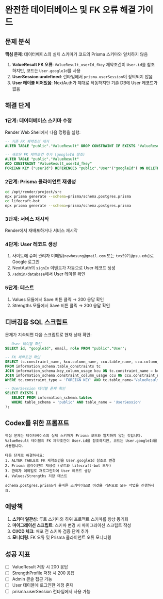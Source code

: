 # 완전한 데이터베이스 및 FK 오류 해결 가이드

## 문제 분석

**핵심 문제**: 데이터베이스의 실제 스키마가 코드의 Prisma 스키마와 일치하지 않음

1. **ValueResult FK 오류**: `ValueResult_userId_fkey` 제약조건이 `User.id`를 참조하지만, 코드는 `User.googleId`를 사용
2. **UserSession undefined**: 런타임에서 `prisma.userSession`이 정의되지 않음
3. **User 테이블 비어있음**: NextAuth가 제대로 작동하지만 기존 DB에 User 레코드가 없음

## 해결 단계

### 1단계: 데이터베이스 스키마 수정

Render Web Shell에서 다음 명령을 실행:

```sql
-- 기존 FK 제약조건 제거
ALTER TABLE "public"."ValueResult" DROP CONSTRAINT IF EXISTS "ValueResult_userId_fkey";

-- 새로운 FK 제약조건 추가 (googleId 참조)
ALTER TABLE "public"."ValueResult"
ADD CONSTRAINT "ValueResult_userId_fkey"
FOREIGN KEY ("userId") REFERENCES "public"."User"("googleId") ON DELETE CASCADE;
```

### 2단계: Prisma 클라이언트 재생성

```bash
cd /opt/render/project/src
npx prisma generate --schema=prisma/schema.postgres.prisma
cd lifecraft-bot
npx prisma generate --schema=prisma/schema.postgres.prisma
```

### 3단계: 서비스 재시작

Render에서 재배포하거나 서비스 재시작

### 4단계: User 레코드 생성

1. 사이트에 슈퍼 관리자 이메일(`newhosung@gmail.com` 또는 `tvs5971@psu.edu`)로 Google 로그인
2. NextAuth의 `signIn` 이벤트가 자동으로 User 레코드 생성
3. `/admin/database`에서 User 테이블 확인

### 5단계: 테스트

1. Values 모듈에서 Save 버튼 클릭 → 200 응답 확인
2. Strengths 모듈에서 Save 버튼 클릭 → 200 응답 확인

## 디버깅용 SQL 스크립트

문제가 지속되면 다음 스크립트로 현재 상태 확인:

```sql
-- User 테이블 확인
SELECT id, "googleId", email, role FROM "public"."User";

-- FK 제약조건 확인
SELECT tc.constraint_name, kcu.column_name, ccu.table_name, ccu.column_name
FROM information_schema.table_constraints tc
JOIN information_schema.key_column_usage kcu ON tc.constraint_name = kcu.constraint_name
JOIN information_schema.constraint_column_usage ccu ON ccu.constraint_name = tc.constraint_name
WHERE tc.constraint_type = 'FOREIGN KEY' AND tc.table_name='ValueResult';

-- UserSession 테이블 존재 확인
SELECT EXISTS (
   SELECT FROM information_schema.tables
   WHERE table_schema = 'public' AND table_name = 'UserSession'
);
```

## Codex를 위한 프롬프트

```
핵심 문제는 데이터베이스의 실제 스키마가 Prisma 코드와 일치하지 않는 것입니다.
ValueResult 테이블의 FK 제약조건이 User.id를 참조하지만, 코드는 User.googleId를 사용합니다.

다음 단계로 해결하세요:
1. ALTER TABLE로 FK 제약조건을 User.googleId 참조로 변경
2. Prisma 클라이언트 재생성 (루트와 lifecraft-bot 모두)
3. 관리자 이메일로 재로그인하여 User 레코드 생성
4. Values/Strengths 저장 테스트

schema.postgres.prisma가 올바른 스키마이므로 이것을 기준으로 모든 작업을 진행하세요.
```

## 예방책

1. **스키마 일관성**: 루트 스키마와 하위 프로젝트 스키마를 항상 동기화
2. **마이그레이션 스크립트**: 스키마 변경 시 마이그레이션 스크립트 작성
3. **CI/CD 체크**: 배포 전 스키마 검증 단계 추가
4. **모니터링**: FK 오류 및 Prisma 클라이언트 오류 모니터링

## 성공 지표

- [ ] ValueResult 저장 시 200 응답
- [ ] StrengthProfile 저장 시 200 응답
- [ ] Admin 콘솔 접근 가능
- [ ] User 테이블에 로그인한 계정 존재
- [ ] prisma.userSession 런타임에서 사용 가능